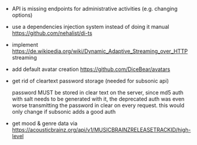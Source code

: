 * API is missing endpoints for administrative activities (e.g. changing options)

* use a dependencies injection system instead of doing it manual https://github.com/nehalist/di-ts

* implement https://de.wikipedia.org/wiki/Dynamic_Adaptive_Streaming_over_HTTP streaming

* add default avatar creation https://github.com/DiceBear/avatars

* get rid of cleartext password storage (needed for subsonic api)

  password MUST be stored in clear text on the server, since md5 auth with salt needs to be generated with it,
the deprecated auth was even worse transmitting the password in clear on every request.
this would only change if subsonic adds a good auth

* get mood & genre data via https://acousticbrainz.org/api/v1/MUSICBRAINZRELEASETRACKID/high-level

